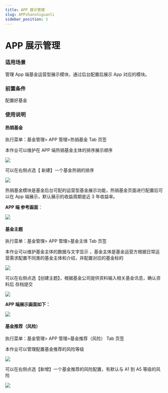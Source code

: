 ```yaml
---
title: APP 展示管理
slug: APPzhanshiguanli
sidebar_position: 3
---
```



# APP 展示管理

### 适用场景

管理 App 端基金运营型展示模块，通过后台配置后展示 App 对应的模块。

### 前置条件

配置好基金

### 使用说明

#### 热销基金

执行菜单：基金管理&gt; APP 管理&gt;热销基金 Tab 页签

本作业可以维护在 APP 端热销基金主体的排序展示顺序

<img src="/assets/THeDb4yWToo2Wgxjyd0cPuZNn3d.png"/>

可以在右侧点选【 新建】一个基金热销的排序

<img src="/assets/Vz4AbYplTokO9cxBT1qcS03YnFb.png"/>

热销基金模块是基金后台可配的运营型基金展示功能，热销基金页面进行配置后可以在 App 端展示，默认展示的收益周期是近 3 年收益率。

**APP 端 参考画面**：

<img src="/assets/BMl0bK93ho5wyixzlYNctDrSnPg.png"/>

#### 基金主题

执行菜单：基金管理&gt; APP 管理&gt;基金主体 Tab 页签

本作业可以维护基金主体的数据与文字显示 ，基金主体是基金运营方根据日常运营需求配置不同类的基金主体和介绍，并配置对应的基金标的

<img src="/assets/TeTTbv9yDoo8UzxgRjXcXW8bnjh.png"/>

可以在右侧点选【创建主题】，根据基金公司提供资料输入相关基金讯息，确认资料后 存档提交

<img src="/assets/XALNbi787oro9hxxVjjcezYsnie.png"/>

**APP 端展示画面如下：**

<img src="/assets/St5QbZSn4oztjpxcIYRclRKendh.png"/>

#### 基金推荐（风险）

执行菜单：基金管理&gt; APP 管理&gt;基金推荐（风险） Tab 页签

本作业可以管理配置基金推荐的风险等级

<img src="/assets/S7PIbych0oug3RxQawOchLCHnCc.png"/>

可以在右侧点选【新增】一个基金推荐的风险配置，有默认与 A1 到 A5 等级的风险

<img src="/assets/XCqWbIjRPo13u5xQVBmcdZixnec.png"/>

